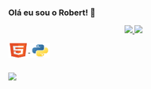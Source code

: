 ### Olá eu sou o Robert! 👋

<div align="center">
  <a href="https://github.com/robert-oliveira">
  <img height="180em" src="https://github-readme-stats.vercel.app/api?username=robert-oliveira&show_icons=true&theme=prussian&include_all_commits=true&count_private=true"/>
  <img height="180em" src="https://github-readme-stats.vercel.app/api/top-langs/?username=robert-oliveira&layout=compact&langs_count=7&theme=prussian"/>
</div>
<div style="display: inline_block"><br>
  <img align="center" alt="Rafa-HTML" height="30" width="40" src="https://raw.githubusercontent.com/devicons/devicon/master/icons/html5/html5-original.svg">
  <img align="center" alt="Rafa-Python" height="30" width="40" src="https://raw.githubusercontent.com/devicons/devicon/master/icons/python/python-original.svg">
</div>
  
  ##
 
<div> 



  <a href="https://www.linkedin.com/in/robert-oliveira-5a966a1b6/" target="_blank"><img src="https://img.shields.io/badge/-LinkedIn-%230077B5?style=for-the-badge&logo=linkedin&logoColor=white" target="_blank"></a> 
 

 
</div>
